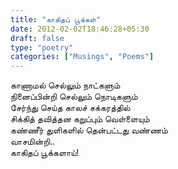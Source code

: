 ```yaml
---
title: "காகிதப் பூக்கள்"
date: 2012-02-02T18:46:28+05:30
draft: false
type: "poetry"
categories: ["Musings", "Poems"]
---
```


காணாமல் செல்லும் நாட்களும்  
நினைப்பின்றி செல்லும் நொடிகளும்  
சேர்ந்து செய்த காலச் சக்கரத்தில்  
சிக்கித் தவித்தன கறுப்பும் வெள்ளையும்  
கண்ணீர் துளிகளில் தென்பட்டது வண்ணம்  
வாசமின்றி..  
காகிதப் பூக்களாய்!
